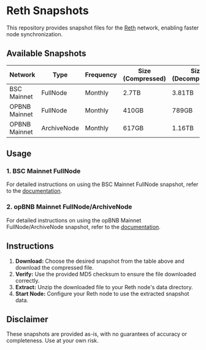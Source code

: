 # Reth Snapshots

This repository provides snapshot files for the [Reth](https://github.com/bnb-chain/reth) network, enabling faster node synchronization.

## Available Snapshots

| Network           | Type           | Frequency | Size (Compressed) | Size (Decompressed) | Download Link                               | CheckSum  |
|-------------------|----------------|-----------|-------------------|-------------------|-------------------|-----------------------------------|
| BSC Mainnet       | FullNode       | Monthly   | 2.7TB             |  3.81TB             | [Download](https://pub-c0627345c16f47ab858c9469133073a8.r2.dev/reth-20240819.tar.lz4)    | bbb325df85ed4cb9ee4c65c4102fc12d(MD5)               |
| OPBNB Mainnet     | FullNode       | Monthly   | 410GB               | 789GB             | [Download](https://opbnb-snapshot-mainnet.bnbchain.org/geth-reth-full-20240822.tar.gz)  | 747e167cc129e8a158fe3cb227b059645e63dd63c8997773f3e835fce4711b6d(SHA256)               |
| OPBNB Mainnet     | ArchiveNode       | Monthly   | 617GB               | 1.16TB             | [Download](https://opbnb-snapshot-mainnet.bnbchain.org/geth-reth-archive-20240822.tar.gz)  | 4683e637eb0bf566d9513cb9521118a15ae3d5013faa604c4144b561abfa9aba(SHA256)               |

## Usage

### 1. BSC Mainnet FullNode

For detailed instructions on using the BSC Mainnet FullNode snapshot, refer to the [documentation](./guild/bsc-reth-fullnode-snapshot.md).

### 2. opBNB Mainnet FullNode/ArchiveNode

For detailed instructions on using the opBNB Mainnet FullNode/ArchiveNode snapshot, refer to the [documentation](./guild/opBNB-reth-snapshot.md).

## Instructions

1. **Download:** Choose the desired snapshot from the table above and download the compressed file.
2. **Verify:** Use the provided MD5 checksum to ensure the file downloaded correctly.
3. **Extract:** Unzip the downloaded file to your Reth node's data directory.
4. **Start Node:** Configure your Reth node to use the extracted snapshot data.

## Disclaimer

These snapshots are provided as-is, with no guarantees of accuracy or completeness. Use at your own risk.
